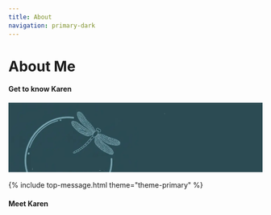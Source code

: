 ```yaml
---
title: About
navigation: primary-dark
---
```


<div class="section hero background-off-black">
  <div class="container">
    <hgroup class="fade-out-slow">
      <h1>About Me</h1>
      <h4>Get to know Karen</h4>
    </hgroup>
  </div>
  <div class="scroll-arrow-wrap fade-out-fast">
    <a class="scroll-link scroll-arrow" href="javacript:"></a>
  </div>
  <div class="parallax overlay">
    <img class="fade-out-fast" alt="hero"
      src="assets/images/hero.png">
  </div>
</div>

{% include top-message.html theme="theme-primary" %}

<div class="section color-primary-dark background-lighten-5 top-gradient">
  <div class="container">
    <div class="row">
      <div class="col s12 left-align">
        <h4>Meet Karen</h4>
        <p></p>
      </div>
    </div>
  </div>
</div>
